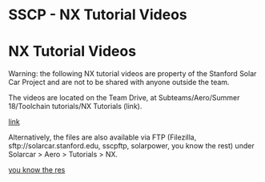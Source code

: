 # SSCP - NX Tutorial Videos

# NX Tutorial Videos

Warning: the following NX tutorial videos are property of the Stanford Solar Car Project and are not to be shared with anyone outside the team.

The videos are located on the Team Drive, at Subteams/Aero/Summer 18/Toolchain tutorials/NX Tutorials (link).

[link](https://drive.google.com/drive/u/0/folders/1rOwLRia3NkvMRegtneoOEncpZauyzKE3)

Alternatively, the files are also available via FTP (Filezilla, sftp://solarcar.stanford.edu, sscpftp, solarpower, you know the rest) under Solarcar > Aero > Tutorials > NX.

[ you know the res](/home/new-member-orientation/sftp-access)

